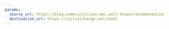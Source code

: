 ```yaml
---
params:
  source_url: https://blog.numericcitizen.me/.well-known/recommendations.opml
  destination_url: https://initialcharge.net/feed/
---
```

